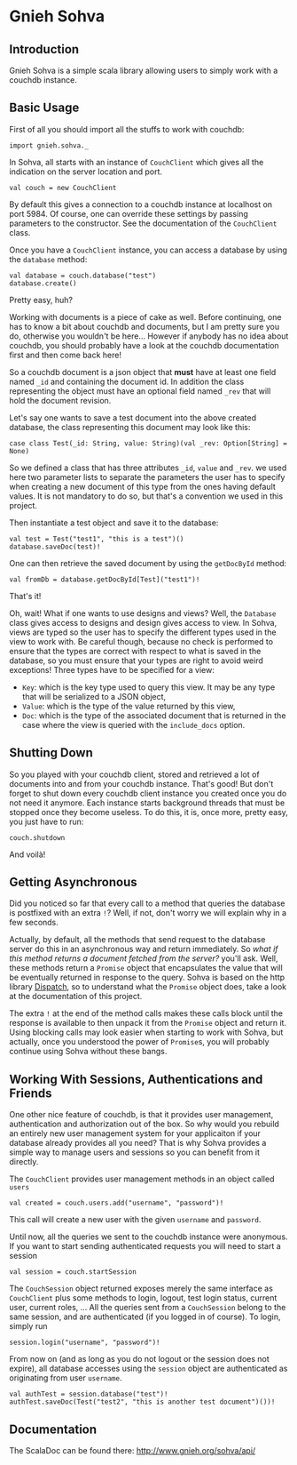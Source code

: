 Gnieh Sohva
===========

Introduction
------------

Gnieh Sohva is a simple scala library allowing users to simply work with a couchdb instance.

Basic Usage
-----------

First of all you should import all the stuffs to work with couchdb:

    import gnieh.sohva._

In Sohva, all starts with an instance of `CouchClient` which gives all the indication on the server location and port.

    val couch = new CouchClient

By default this gives a connection to a couchdb instance at localhost on port 5984.
Of course, one can override these settings by passing parameters to the constructor. See the documentation of the `CouchClient` class.

Once you have a `CouchClient` instance, you can access a database by using the `database` method:

    val database = couch.database("test")
    database.create()

Pretty easy, huh?

Working with documents is a piece of cake as well. Before continuing, one has to know a bit about couchdb and documents, but I am pretty sure you do, otherwise you wouldn't be here... However if anybody has no idea about couchdb, you should probably have a look at the couchdb documentation first and then come back here!

So a couchdb document is a json object that **must** have at least one field named `_id` and containing the document id. In addition the class representing the object must have an optional field named `_rev` that will hold the document revision.

Let's say one wants to save a test document into the above created database, the class representing this document may look like this:

    case class Test(_id: String, value: String)(val _rev: Option[String] = None)

So we defined a class that has three attributes `_id`, `value` and `_rev`. we used here two parameter lists to separate the parameters the user has to specify when creating a new document of this type from the ones having default values. It is not mandatory to do so, but that's a convention we used in this project.

Then instantiate a test object and save it to the database:

    val test = Test("test1", "this is a test")()
    database.saveDoc(test)!

One can then retrieve the saved document by using the `getDocById` method:

    val fromDb = database.getDocById[Test]("test1")!

That's it!

Oh, wait! What if one wants to use designs and views? Well, the `Database` class gives access to designs and design gives access to view. In Sohva, views are typed so the user has to specify the different types used in the view to work with. Be careful though, because no check is performed to ensure that the types are correct with respect to what is saved in the database, so you must ensure that your types are right to avoid weird exceptions! Three types have to be specified for a view:
 - `Key`: which is the key type used to query this view. It may be any type that will be serialized to a JSON object,
 - `Value`: which is the type of the value returned by this view,
 - `Doc`: which is the type of the associated document that is returned in the case where the view is queried with the `include_docs` option.

Shutting Down
-------------

So you played with your couchdb client, stored and retrieved a lot of documents into and from your couchdb instance. That's good! But don't forget to shut down every couchdb client instance you created once you do not need it anymore. Each instance starts background threads that must be stopped once they become useless. To do this, it is, once more, pretty easy, you just have to run:

    couch.shutdown

And voilà!

Getting Asynchronous
--------------------

Did you noticed so far that every call to a method that queries the database is postfixed with an extra `!`?
Well, if not, don't worry we will explain why in a few seconds.

Actually, by default, all the methods that send request to the database server do this in an asynchronous way and return immediately. So _what if this method returns a document fetched from the server?_ you'll ask. Well, these methods return a `Promise` object that encapsulates the value that will be eventually returned in response to the query. Sohva is based on the http library [Dispatch](http://dispatch.databinder.net/Dispatch.html), so to understand what the `Promise` object does, take a look at the documentation of this project.

The extra `!` at the end of the method calls makes these calls block until the response is available to then unpack it from the `Promise` object and return it. Using blocking calls may look easier when starting to work with Sohva, but actually, once you understood the power of `Promise`s, you will probably continue using Sohva without these bangs.

Working With Sessions, Authentications and Friends
--------------------------------------------------

One other nice feature of couchdb, is that it provides user management, authentication and authorization out of the box.
So why would you rebuild an entirely new user management system for your applicaiton if your database already provides all you need?
That is why Sohva provides a simple way to manage users and sessions so you can benefit from it directly.

The `CouchClient` provides user management methods in an object called `users`

    val created = couch.users.add("username", "password")!

This call will create a new user with the given `username` and `password`.

Until now, all the queries we sent to the couchdb instance were anonymous. If you want to start sending authenticated requests you will need to start a session

    val session = couch.startSession

The `CouchSession` object returned exposes merely the same interface as `CouchClient` plus some methods to login, logout, test login status, current user, current roles, ... All the queries sent from a `CouchSession` belong to the same session, and are authenticated (if you logged in of course). To login, simply run

    session.login("username", "password")!

From now on (and as long as you do not logout or the session does not expire), all database accesses using the `session` object are authenticated as originating from user `username`.

    val authTest = session.database("test")!
    authTest.saveDoc(Test("test2", "this is another test document")())!

Documentation
-------------

The ScalaDoc can be found there: http://www.gnieh.org/sohva/api/
